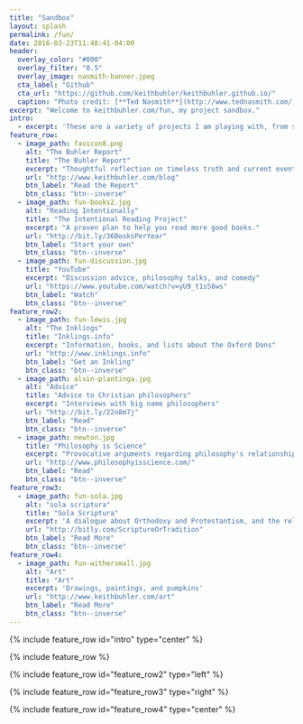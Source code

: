 ```yaml
---
title: "Sandbox"
layout: splash
permalink: /fun/
date: 2016-03-23T11:48:41-04:00
header:
  overlay_color: "#000"
  overlay_filter: "0.5"
  overlay_image: nasmith-banner.jpeg
  cta_label: "Github"
  cta_url: "https://github.com/keithbuhler/keithbuhler.github.io/"
  caption: "Photo credit: [**Ted Nasmith**](http://www.tednasmith.com/)"
excerpt: "Welcome to keithbuhler.com/fun, my project sandbox."
intro: 
  - excerpt: 'These are a variety of projects I am playing with, from sketch to complete. Thanks for visiting. Browse, follow, and leave a comment.'
feature_row:
  - image_path: favicon8.png
    alt: "The Buhler Report"
    title: "The Buhler Report"
    excerpt: "Thoughtful reflection on timeless truth and current events."
    url: "http://www.keithbuhler.com/blog"
    btn_label: "Read the Report"
    btn_class: "btn--inverse"
  - image_path: fun-books2.jpg
    alt: "Reading Intentionally"
    title: "The Intentional Reading Project"
    excerpt: "A proven plan to help you read more good books."
    url: "http://bit.ly/36BooksPerYear"
    btn_label: "Start your own"
    btn_class: "btn--inverse"
  - image_path: fun-discussion.jpg
    title: "YouTube"
    excerpt: "Discussion advice, philosophy talks, and comedy"
    url: "https://www.youtube.com/watch?v=yU9_t1sS6ws"
    btn_label: "Watch"
    btn_class: "btn--inverse"
feature_row2:
  - image_path: fun-lewis.jpg
    alt: "The Inklings"
    title: "Inklings.info"
    excerpt: "Information, books, and lists about the Oxford Dons"
    url: "http://www.inklings.info"
    btn_label: "Get an Inkling"
    btn_class: "btn--inverse"
  - image_path: alvin-plantinga.jpg
    alt: "Advice"
    title: "Advice to Christian philosophers"
    excerpt: "Interviews with big name philosophers"
    url: "http://bit.ly/22o8m7j"
    btn_label: "Read"
    btn_class: "btn--inverse"
  - image_path: newton.jpg
    title: "Philosophy is Science"
    excerpt: "Provocative arguments regarding philosophy's relationship to other natural and formal sciences"
    url: "http://www.philosophyisscience.com/"
    btn_label: "Read"
    btn_class: "btn--inverse"
feature_row3:
  - image_path: fun-sola.jpg
    alt: "sola scriptura"
    title: "Sola Scriptura"
    excerpt: 'A dialogue about Orthodoxy and Protestantism, and the relation between Scripture, tradition, and reason.'
    url: "http://bitly.com/ScriptureOrTradition"
    btn_label: "Read More"
    btn_class: "btn--inverse"
feature_row4:
  - image_path: fun-withersmall.jpg
    alt: "Art"
    title: "Art"
    excerpt: 'Drawings, paintings, and pumpkins'
    url: "http://www.keithbuhler.com/art"
    btn_label: "Read More"
    btn_class: "btn--inverse"
---
```


{% include feature_row id="intro" type="center" %}

{% include feature_row %}

{% include feature_row id="feature_row2" type="left" %}

{% include feature_row id="feature_row3" type="right" %}

{% include feature_row id="feature_row4" type="center" %}